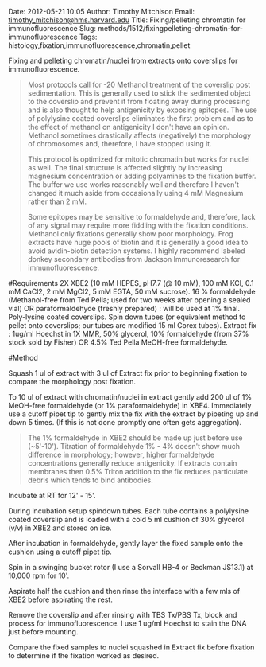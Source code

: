 Date: 2012-05-21 10:05
Author: Timothy Mitchison
Email: timothy_mitchison@hms.harvard.edu
Title: Fixing/pelleting chromatin for immunofluorescence
Slug: methods/1512/fixingpelleting-chromatin-for-immunofluorescence
Tags: histology,fixation,immunofluorescence,chromatin,pellet

Fixing and pelleting chromatin/nuclei from extracts onto coverslips for immunofluorescence.




>Most protocols call for -20 Methanol treatment of the coverslip post sedimentation. This is generally used to stick the sedimented object to the coverslip and prevent it from floating away during processing and is also thought to help antigenicity by exposing epitopes. The use of polylysine coated coverslips eliminates the first problem and as to the effect of methanol on antigenicity I don't have an opinion. Methanol sometimes drastically affects (negatively) the morphology of chromosomes and, therefore, I have stopped using it.
>
>This protocol is optimized for mitotic chromatin but works for nuclei as well. The final structure is affected slightly by increasing magnesium concentration or adding polyamines to the fixation buffer. The buffer we use works reasonably well and therefore I haven't changed it much aside from occasionally using 4 mM Magnesium rather than 2 mM.
>
>Some epitopes may be sensitive to formaldehyde and, therefore, lack of any signal may require more fiddling with the fixation conditions. Methanol only fixations generally show poor morphology.
>    Frog extracts have huge pools of biotin and it is generally a good idea to avoid avidin-biotin detection systems. I highly recommend labeled donkey secondary antibodies from Jackson Immunoresearch for immunofluorescence. 
>
>


#Requirements
2X XBE2 (10 mM HEPES, pH7.7 (@ 10 mM), 100 mM KCl, 0.1 mM CaCl2, 2 mM MgCl2, 5 mM EGTA, 50 mM sucrose).
16 % formaldehyde (Methanol-free from Ted Pella; used for two weeks after opening a sealed vial) OR paraformaldehyde (freshly prepared) : will be used at 1% final.
Poly-lysine coated coverslips.
Spin down tubes (or equivalent method to pellet onto coverslips; our tubes are modified 15 ml Corex tubes).
Extract fix : 1ug/ml Hoechst in 1X MMR, 50% glycerol, 10% formaldehyde (from 37% stock sold by Fisher) OR 4.5% Ted Pella MeOH-free formaldehyde. 

#Method

Squash 1 ul of extract with 3 ul of Extract fix prior to beginning fixation to compare the morphology post fixation. 



To 10 ul of extract with chromatin/nuclei in extract gently add 200 ul of 1% MeOH-free formaldehyde (or 1% paraformaldehyde) in XBE4. Immediately use a cutoff pipet tip to gently mix the fix with the extract by pipeting up and down 5 times. (If this is not done promptly one often gets aggregation). 


>The 1% formaldehyde in XBE2 should be made up just before use (~5'-10'). 
>Titration of formaldehyde 1% - 4% doesn't show much difference in morphology; however, higher formaldehyde concentrations generally reduce antigenicity. 
>If extracts contain membranes then 0.5% Triton addition to the fix reduces particulate debris which tends to bind antibodies. 


Incubate at RT for 12' - 15'. 



During incubation setup spindown tubes. Each tube contains a polylysine coated coverslip and is loaded with a cold 5 ml cushion of 30% glycerol (v/v) in XBE2 and stored on ice. 



After incubation in formaldehyde, gently layer the fixed sample onto the cushion using a cutoff pipet tip. 



Spin in a swinging bucket rotor (I use a Sorvall HB-4 or Beckman JS13.1) at 10,000 rpm for 10'. 



Aspirate half the cushion and then rinse the interface with a few mls of XBE2 before aspirating the rest. 



Remove the coverslip and after rinsing with TBS Tx/PBS Tx, block and process for immunofluorescence. I use 1 ug/ml Hoechst to stain the DNA just before mounting. 



Compare the fixed samples to nuclei squashed in Extract fix before fixation to determine if the fixation worked as desired. 






